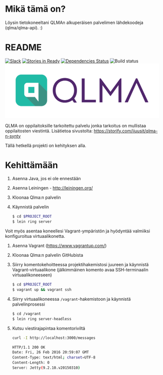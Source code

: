 # Mikä tämä on?

Löysin tietokoneeltani QLMAn alkuperäisen palvelimen lähdekoodeja (qlma/qlma-api).
:)

# README

[![Slack](https://qlma-slackin.herokuapp.com/badge.svg)](https://qlma-slackin.herokuapp.com/)
[![Stories in Ready](https://badge.waffle.io/qlma/server.png?label=ready&title=Ready)](https://waffle.io/qlma/server)
[![Dependencies Status](http://jarkeeper.com/qlma/server/status.png)](http://jarkeeper.com/qlma/server)
![Build status](https://travis-ci.org/qlma/qlma-api.svg)
![QLMA logo](https://raw.githubusercontent.com/qlma/media/master/qlma.png)

QLMA on oppilaitoksille tarkoitettu palvelu jonka tarkoitus on mullistaa oppilaitosten viestintä. Lisätietoa sivustolta: https://storify.com/iiuusit/qlma-n-synty


Tällä hetkellä projekti on kehityksen alla.

# Kehittämään

1. Asenna Java, jos ei ole ennestään
2. Asenna Leiningen - http://leiningen.org/
3. Kloonaa Qlma:n palvelin
4. Käynnistä palvelin

    ```bash
    $ cd $PROJECT_ROOT
    $ lein ring server
    ```

Voit myös asentaa koneellesi Vagrant-ympäristön ja hyödyntää valmiiksi konfiguroitua virtuaalikonetta.

1. Asenna Vagrant (https://www.vagrantup.com/)
2. Kloonaa Qlma:n palvelin GitHubista
3. Siirry komentokehoitteessa projektihakemistosi juureen ja käynnistä Vagrant-virtuaalikone (jälkimmäinen komento avaa SSH-terminaalin virtuaalikoneeseen)

    ```bash
    $ cd $PROJECT_ROOT
    $ vagrant up && vagrant ssh
    ```

4. Siirry virtuaalikoneessa `/vagrant`-hakemistoon ja käynnistä palvelinprosessi

    ```bash
    $ cd /vagrant
    $ lein ring server-headless
    ```

5. Kutsu viestirajapintaa komentoriviltä

    ```bash
    curl -I http://localhost:3000/messages
    ```

    ```bash
    HTTP/1.1 200 OK
    Date: Fri, 26 Feb 2016 20:59:07 GMT
    Content-Type: text/html; charset=UTF-8
    Content-Length: 0
    Server: Jetty(9.2.10.v20150310)
    ```
